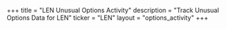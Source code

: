 +++
title = "LEN Unusual Options Activity"
description = "Track Unusual Options Data for LEN"
ticker = "LEN"
layout = "options_activity"
+++

